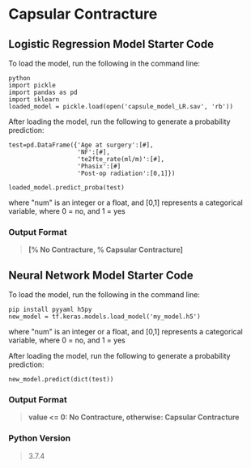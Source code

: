 # Capsular Contracture

## Logistic Regression Model Starter Code
To load the model, run the following in the command line:
```
python
import pickle
import pandas as pd
import sklearn
loaded_model = pickle.load(open('capsule_model_LR.sav', 'rb'))
```

After loading the model, run the following to generate a probability prediction:
```
test=pd.DataFrame({'Age at surgery':[#],
                   'NF':[#],
                   'te2fte_rate(ml/m)':[#],
                   'Phasix':[#]
                   'Post-op radiation':[0,1]})
                   
loaded_model.predict_proba(test)
```
where "num" is an integer or a float, and [0,1] represents a categorical variable, where 0 = no, and 1 = yes

### Output Format
>**[% No Contracture, % Capsular Contracture]**



## Neural Network Model Starter Code
To load the model, run the following in the command line:
```
pip install pyyaml h5py
new_model = tf.keras.models.load_model('my_model.h5')
```
where "num" is an integer or a float, and [0,1] represents a categorical variable, where 0 = no, and 1 = yes

After loading the model, run the following to generate a probability prediction:
```
new_model.predict(dict(test))
```

### Output Format
>**value <= 0: No Contracture, otherwise: Capsular Contracture**

### Python Version
>3.7.4

